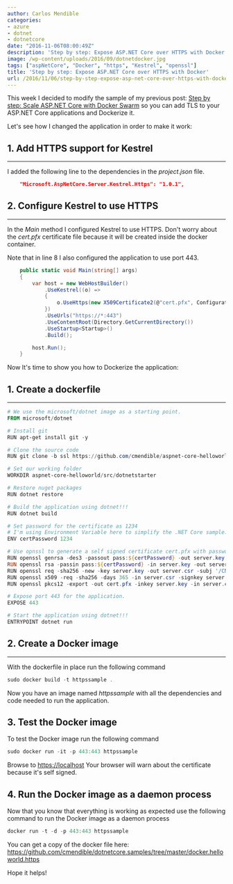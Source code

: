 ```yaml
---
author: Carlos Mendible
categories:
- azure
- dotnet
- dotnetcore
date: "2016-11-06T08:00:49Z"
description: 'Step by step: Expose ASP.NET Core over HTTPS with Docker'
image: /wp-content/uploads/2016/09/dotnetdocker.jpg
tags: ["aspNetCore", "Docker", "https", "Kestrel", "openssl"]
title: 'Step by step: Expose ASP.NET Core over HTTPS with Docker'
url: /2016/11/06/step-by-step-expose-asp-net-core-over-https-with-docker/
---
```

This week I decided to modify the sample of my previous post: <a href="https://carlos.mendible.com/2016/10/30/step-by-step-scale-asp-net-core-with-docker-swarm/" target="_blank">Step by step: Scale ASP.NET Core with Docker Swarm</a> so you can add TLS to your ASP.NET Core applications and Dockerize it.

Let's see how I changed the application in order to make it work:

## 1. Add HTTPS support for Kestrel
---
I added the following line to the dependencies in the <em>project.json</em> file.
    
``` json 
    "Microsoft.AspNetCore.Server.Kestrel.Https": "1.0.1",
```

## 2. Configure Kestrel to use HTTPS
---
In the <em>Main</em> method I configured Kestrel to use HTTPS. Don't worry about the <em>cert.pfx</em> certificate file because it will be created inside the docker container.
    
Note that in line 8 I also configured the application to use port 443.
    
``` csharp 
    public static void Main(string[] args)
    {
        var host = new WebHostBuilder()
            .UseKestrel((o) => 
            {
                o.UseHttps(new X509Certificate2(@"cert.pfx", Configuration["certPassword"]));
            })
            .UseUrls("https://*:443")
            .UseContentRoot(Directory.GetCurrentDirectory())
            .UseStartup<Startup>()
            .Build();

        host.Run();
    }
```

Now It's time to show you how to Dockerize the application:

## 1. Create a dockerfile
---
  

``` powershell 
# We use the microsoft/dotnet image as a starting point.
FROM microsoft/dotnet 

# Install git
RUN apt-get install git -y

# Clone the source code
RUN git clone -b ssl https://github.com/cmendible/aspnet-core-helloworld.git

# Set our working folder
WORKDIR aspnet-core-helloworld/src/dotnetstarter

# Restore nuget packages
RUN dotnet restore

# Build the application using dotnet!!!
RUN dotnet build

# Set password for the certificate as 1234
# I'm using Environment Variable here to simplify the .NET Core sample.
ENV certPassword 1234

# Use opnssl to generate a self signed certificate cert.pfx with password $env:certPassword
RUN openssl genrsa -des3 -passout pass:${certPassword} -out server.key 2048
RUN openssl rsa -passin pass:${certPassword} -in server.key -out server.key
RUN openssl req -sha256 -new -key server.key -out server.csr -subj '/CN=localhost'
RUN openssl x509 -req -sha256 -days 365 -in server.csr -signkey server.key -out server.crt
RUN openssl pkcs12 -export -out cert.pfx -inkey server.key -in server.crt -certfile server.crt -passout pass:${certPassword}

# Expose port 443 for the application.
EXPOSE 443

# Start the application using dotnet!!!
ENTRYPOINT dotnet run
```

## 2. Create a Docker image
---
With the dockerfile in place run the following command 
    
``` powershell
sudo docker build -t httpssample .
```

Now you have an image named <em>httpssample</em> with all the dependencies and code needed to run the application.
            
## 3. Test the Docker image
To test the Docker image run the following command 
          
``` powershell
sudo docker run -it -p 443:443 httpssample 
```

Browse to <a href="https://localhost" target="_blank">https://localhost</a> Your browser will warn about the certificate because it's self signed.
            
## 4. Run the Docker image as a daemon process

Now that you know that everything is working as expected use the following command to run the Docker image as a daemon process 
                
``` powershell
docker run -t -d -p 443:443 httpssample 
```
            
You can get a copy of the docker file here: <a href="https://github.com/cmendible/dotnetcore.samples/tree/master/docker.helloworld.https">https://github.com/cmendible/dotnetcore.samples/tree/master/docker.helloworld.https</a>
     
        
Hope it helps!